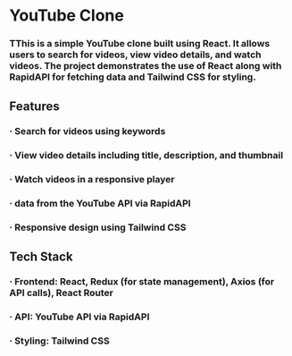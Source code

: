 # YouTube Clone

### TThis is a simple YouTube clone built using React. It allows users to search for videos, view video details, and watch videos. The project demonstrates the use of React along with RapidAPI for fetching data and Tailwind CSS for styling.

## Features
### · Search for videos using keywords
### · View video details including title, description, and thumbnail
### · Watch videos in a responsive player
### · data from the YouTube API via RapidAPI
### · Responsive design using Tailwind CSS

## Tech Stack
### · Frontend: React, Redux (for state management), Axios (for API calls), React Router
### · API: YouTube API via RapidAPI
### · Styling: Tailwind CSS
